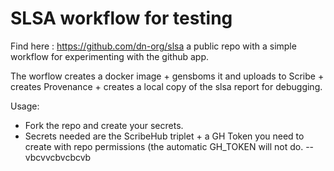 # SLSA workflow for testing

Find here : https://github.com/dn-org/slsa a public repo with a simple workflow for experimenting with the github app.

The worflow creates a docker image + gensboms it and uploads to Scribe + creates Provenance + creates a local copy of the slsa report for debugging.

Usage:

* Fork the repo and create your secrets.
* Secrets needed are the ScribeHub triplet + a GH Token you need to create with repo permissions (the automatic GH_TOKEN will not do.
--
vbcvvcbvcbcvb
